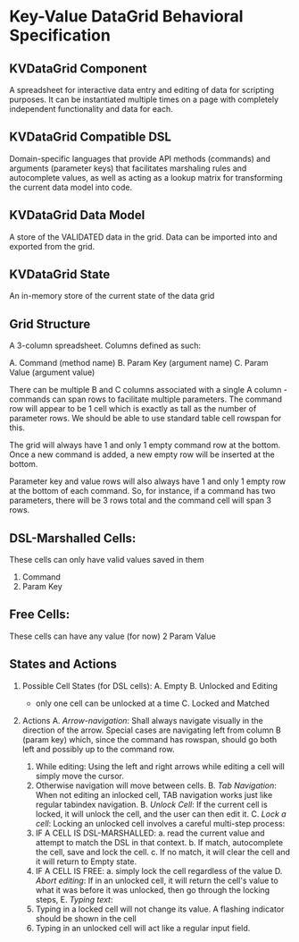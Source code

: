 # Key-Value DataGrid Behavioral Specification

## KVDataGrid Component
A spreadsheet for interactive data entry and editing of data for scripting purposes. It can be instantiated multiple times on a page with completely independent functionality and data for each.

## KVDataGrid Compatible DSL 
Domain-specific languages that provide API methods (commands) and arguments (parameter keys) that facilitates marshaling rules and autocomplete values, as well as acting as a lookup matrix for transforming the current data model into code.

## KVDataGrid Data Model
A store of the VALIDATED data in the grid. Data can be imported into and exported from the grid.

## KVDataGrid State
An in-memory store of the current state of the data grid

## Grid Structure
A 3-column spreadsheet. Columns defined as such:

A. Command (method name)
B. Param Key (argument name)
C. Param Value (argument value)

There can be multiple B and C columns associated with a single A column - commands can span rows to facilitate multiple parameters. The command row will appear to be 1 cell which is exactly as tall as the number of parameter rows. We should be able to use standard table cell rowspan for this.

The grid will always have 1 and only 1 empty command row at the bottom. Once a new command is added, a new empty row will be inserted at the bottom.

Parameter key and value rows will also always have 1 and only 1 empty row at the bottom of each command. So, for instance, if a command has two parameters, there will be 3 rows total and the command cell will span 3 rows.

## DSL-Marshalled Cells:
These cells can only have valid values saved in them
1. Command
2. Param Key

## Free Cells:
These cells can have any value (for now)
2 Param Value

## States and Actions

1. Possible Cell States (for DSL cells):
  A. Empty
  B. Unlocked and Editing
    - only one cell can be unlocked at a time
  C. Locked and Matched

2. Actions
  A. *Arrow-navigation*: Shall always navigate visually in the direction of the arrow. Special cases are navigating left from column B (param key) which, since the command has rowspan, should go both left and possibly up to the command row.
    1. While editing: Using the left and right arrows while editing a cell will simply move the cursor.
    2. Otherwise navigation will move between cells.
  B. *Tab Navigation*: When not editing an inlocked cell, TAB navigation works just like regular tabindex navigation.
  B. *Unlock Cell*: If the current cell is locked, it will unlock the cell, and the user can then edit it. 
  C. *Lock a cell*: Locking an unlocked cell involves a careful multi-step process: 
    1. IF A CELL IS DSL-MARSHALLED:
      a. read the current value and attempt to match the DSL in that context.
      b. If match, autocomplete the cell, save and lock the cell.
      c. If no match, it will clear the cell and it will return to Empty state.
    2. IF A CELL IS FREE:
      a. simply lock the cell regardless of the value
  D. *Abort editing*: If in an unlocked cell, it will return the cell's value to what it was before it was unlocked, then go through the locking steps,
  E. *Typing text*: 
    1. Typing in a locked cell will not change its value. A flashing indicator should be shown in the cell
    2. Typing in an unlocked cell will act like a regular input field.

